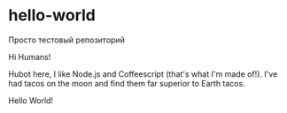 # hello-world
Просто тестовый репозиторий

<copypaste>

Hi Humans!

Hubot here, I like Node.js and Coffeescript (that's what I'm made of!).
I've had tacos on the moon and find them far superior to Earth tacos.

</copypaste>

Hello World!
